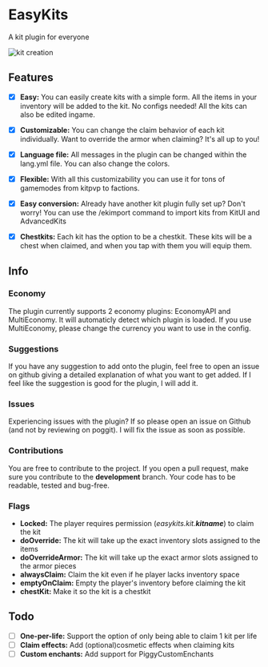 # EasyKits
 A kit plugin for everyone
 
 ![kit creation](media/kitcreation.gif)

## Features
- [x] **Easy:**
You can easily create kits with a simple form. All the items in your inventory will be added to the kit. No configs needed!
All the kits can also be edited ingame.

- [x] **Customizable:**
You can change the claim behavior of each kit individually. Want to override the armor when claiming? It's all up to you!

- [x] **Language file:**
All messages in the plugin can be changed within the lang.yml file. You can also change the colors.

- [x] **Flexible:**
With all this customizability you can use it for tons of gamemodes from kitpvp to factions.

- [x] **Easy conversion:** Already have another kit plugin fully set up? 
Don't worry! You can use the /ekimport command to import kits from KitUI and AdvancedKits

- [x] **Chestkits:** Each kit has the option to be a chestkit.
These kits will be a chest when claimed, and when you tap with them you will equip them.

## Info

### Economy
The plugin currently supports 2 economy plugins: EconomyAPI and MultiEconomy.
It will automaticly detect which plugin is loaded.
If you use MultiEconomy, please change the currency you want to use in the config.

### Suggestions
If you have any suggestion to add onto the plugin, feel free to open an issue on github giving a detailed explanation of what you want to get added.
If I feel like the suggestion is good for the plugin, I will add it.

### Issues
Experiencing issues with the plugin? If so please open an issue on Github (and not by reviewing on poggit).
I will fix the issue as soon as possible.

### Contributions
You are free to contribute to the project.
If you open a pull request, make sure you contribute to the **development** branch.
Your code has to be readable, tested and bug-free.

### Flags
- **Locked:** The player requires permission (*easykits.kit.**kitname***) to claim the kit
- **doOverride:** The kit will take up the exact inventory slots assigned to the items
- **doOverrideArmor:** The kit will take up the exact armor slots assigned to the armor pieces
- **alwaysClaim:** Claim the kit even if he player lacks inventory space
- **emptyOnClaim:** Empty the player's inventory before claiming the kit
- **chestKit:** Make it so the kit is a chestkit

## Todo
- [ ] **One-per-life:** Support the option of only being able to claim 1 kit per life
- [ ] **Claim effects:** Add (optional)cosmetic effects when claiming kits
- [ ] **Custom enchants:** Add support for PiggyCustomEnchants
